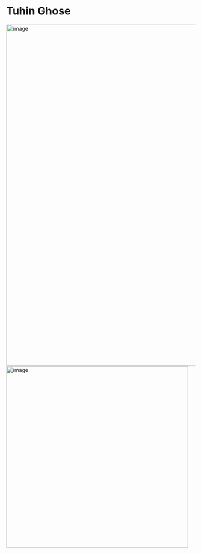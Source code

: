 # Tuhin Ghose
<img width="906" alt="image" src="https://github.com/ghosetuhin/ECE444-F2023-Assignment1/assets/71938696/c1d9e629-754d-42d7-802e-8f9259010fc7">
<img width="483" alt="image" src="https://github.com/ghosetuhin/ECE444-F2023-Assignment1/assets/71938696/f5e34828-88ac-436f-bbbf-71abbbb71676">
